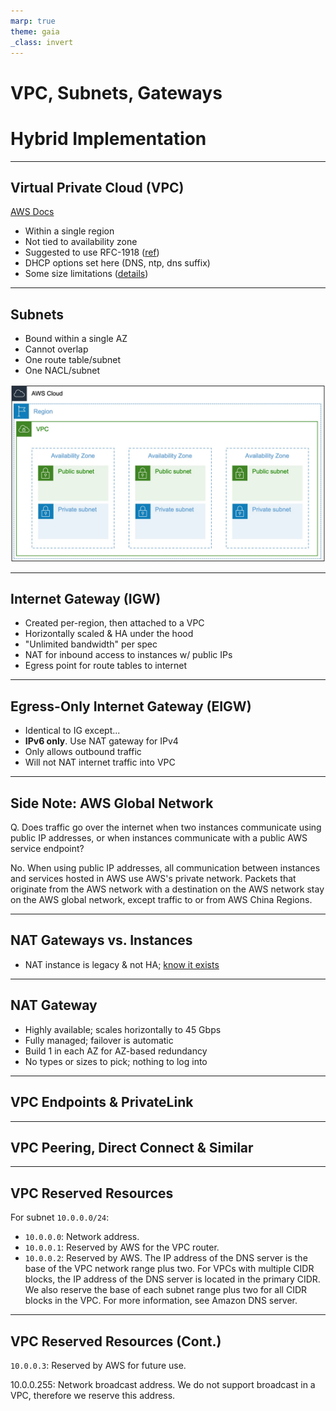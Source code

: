 ```yaml
---
marp: true
theme: gaia
_class: invert
---
```


# VPC, Subnets, Gateways
# Hybrid Implementation

---

## Virtual Private Cloud (VPC)
[AWS Docs](https://docs.aws.amazon.com/vpc/latest/userguide/VPC_Subnets.html)

- Within a single region
- Not tied to availability zone
- Suggested to use RFC-1918 ([ref](https://datatracker.ietf.org/doc/html/rfc1918#section-3))
- DHCP options set here (DNS, ntp, dns suffix)
- Some size limitations ([details](https://docs.aws.amazon.com/vpc/latest/userguide/VPC_Subnets.html#VPC_Sizing))

---

<!-- move this to the left only on this slide --> <style scoped>   section{justify-content: flex-start;} </style>

## Subnets
- Bound within a single AZ
- Cannot overlap
- One route table/subnet
- One NACL/subnet

![bg right:50% w:600](images/vpc-subnets.jpg)

---

## Internet Gateway (IGW)
- Created per-region, then attached to a VPC
- Horizontally scaled & HA under the hood
- "Unlimited bandwidth" per spec
- NAT for inbound access to instances w/ public IPs
- Egress point for route tables to internet

---

## Egress-Only Internet Gateway (EIGW)
- Identical to IG except...
- **IPv6 only**.  Use NAT gateway for IPv4
- Only allows outbound traffic
- Will not NAT internet traffic into VPC

---

## Side Note: AWS Global Network

Q. Does traffic go over the internet when two instances communicate using public IP addresses, or when instances communicate with a public AWS service endpoint?

No. When using public IP addresses, all communication between instances and services hosted in AWS use AWS's private network. Packets that originate from the AWS network with a destination on the AWS network stay on the AWS global network, except traffic to or from AWS China Regions.

---

## NAT Gateways vs. Instances

- NAT instance is legacy & not HA; [know it exists](https://docs.aws.amazon.com/vpc/latest/userguide/vpc-nat-comparison.html)

---

## NAT Gateway
- Highly available; scales horizontally to 45 Gbps
- Fully managed; failover is automatic
- Build 1 in each AZ for AZ-based redundancy
- No types or sizes to pick; nothing to log into

---

## VPC Endpoints & PrivateLink

---

## VPC Peering, Direct Connect & Similar

--- 

## VPC Reserved Resources
For subnet `10.0.0.0/24`:
- `10.0.0.0`: Network address.
- `10.0.0.1`: Reserved by AWS for the VPC router.
- `10.0.0.2`: Reserved by AWS. The IP address of the DNS server is the base of the VPC network range plus two. For VPCs with multiple CIDR blocks, the IP address of the DNS server is located in the primary CIDR. We also reserve the base of each subnet range plus two for all CIDR blocks in the VPC. For more information, see Amazon DNS server.

<!-- _footer: "https://docs.aws.amazon.com/vpc/latest/userguide/VPC_Subnets.html#VPC_Sizing" -->

---

## VPC Reserved Resources (Cont.)


`10.0.0.3`: Reserved by AWS for future use.

10.0.0.255: Network broadcast address. We do not support broadcast in a VPC, therefore we reserve this address.

<!-- _footer: "https://docs.aws.amazon.com/vpc/latest/userguide/VPC_Subnets.html#VPC_Sizing" -->